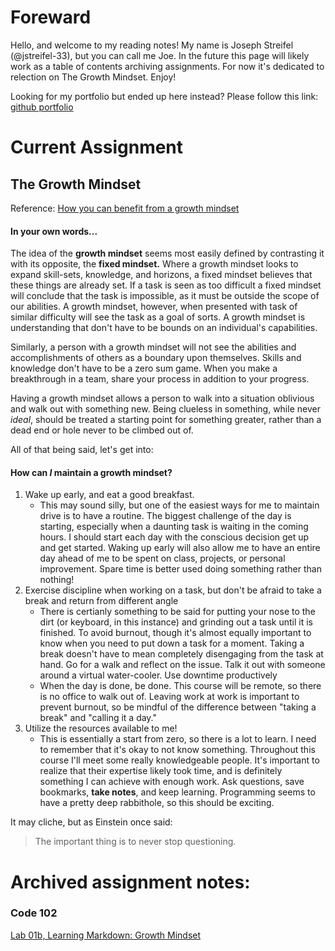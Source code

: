 # Foreward
Hello, and welcome to my reading notes! My name is Joseph Streifel (@jstreifel-33), but you can call me Joe. In the future this page will likely work as a table of contents archiving assignments. For now it's dedicated to relection on The Growth Mindset. Enjoy!

Looking for my portfolio but ended up here instead?
Please follow this link: [github portfolio](https://jstreifel-33.github.io)

# Current Assignment

## The Growth Mindset
Reference: [How you can benefit from a growth mindset](https://www.atlassian.com/blog/inside-atlassian/growth-mindset)

#### In your own words...
The idea of the **growth mindset** seems most easily defined by contrasting it with its opposite, the **fixed mindset.** Where a growth mindset looks to expand skill-sets, knowledge, and horizons, a fixed mindset believes that these things are already set. If a task is seen as too difficult a fixed mindset will conclude that the task is impossible, as it must be outside the scope of our abilities. A growth mindset, however, when presented with task of similar difficulty will see the task as a goal of sorts. A growth mindset is understanding that don't have to be bounds on an individual's capabilities.

Similarly, a person with a growth mindset will not see the abilities and accomplishments of others as a boundary upon themselves. Skills and knowledge don't have to be a zero sum game. When you make a breakthrough in a team, share your process in addition to your progress.

Having a growth mindset allows a person to walk into a situation oblivious and walk out with something new. Being clueless in something, while never *ideal*, should be treated a starting point for something greater, rather than a dead end or hole never to be climbed out of.

All of that being said, let's get into:

#### How can *I* maintain a growth mindset?
1. Wake up early, and eat a good breakfast.
   - This may sound silly, but one of the easiest ways for me to maintain drive is to have a routine. The biggest challenge of the day is starting, especially when a daunting task is waiting in the coming hours. I should start each day with the conscious decision get up and get started. Waking up early will also allow me to have an entire day ahead of me to be spent on class, projects, or personal improvement. Spare time is better used doing something rather than nothing!
2. Exercise discipline when working on a task, but don't be afraid to take a break and return from different angle
   - There is certianly something to be said for putting your nose to the dirt (or keyboard, in this instance) and grinding out a task until it is finished. To avoid burnout, though it's almost equally important to know when you need to put down a task for a moment. Taking a break doesn't have to mean completely disengaging from the task at hand. Go for a walk and reflect on the issue. Talk it out with someone around a virtual water-cooler. Use downtime productively
   - When the day is done, be done. This course will be remote, so there is no office to walk out of. Leaving work at work is important to prevent burnout, so be mindful of the difference between "taking a break" and "calling it a day."
3. Utilize the resources available to me!
   - This is essentially a start from zero, so there is a lot to learn. I need to remember that it's okay to not know something. Throughout this course I'll meet some really knowledgeable people. It's important to realize that their expertise likely took time, and is definitely something I can achieve with enough work. Ask questions, save bookmarks, **take notes**, and keep learning. Programming seems to have a pretty deep rabbithole, so this should be exciting.
   
It may cliche, but as Einstein once said:

>The important thing is to never stop questioning.
   

# Archived assignment notes:
### Code 102
[Lab 01b, Learning Markdown: Growth Mindset](/archive/growth_mindset.md)
